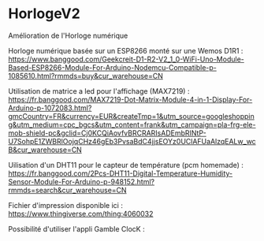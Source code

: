 # HorlogeV2
Amélioration de l'Horloge numérique

Horloge numérique basée sur un ESP8266 monté sur une Wemos D1R1 : https://www.banggood.com/Geekcreit-D1-R2-V2_1_0-WiFi-Uno-Module-Based-ESP8266-Module-For-Arduino-Nodemcu-Compatible-p-1085610.html?rmmds=buy&cur_warehouse=CN


Utilisation de matrice a led pour l'affichage (MAX7219) : https://fr.banggood.com/MAX7219-Dot-Matrix-Module-4-in-1-Display-For-Arduino-p-1072083.html?gmcCountry=FR&currency=EUR&createTmp=1&utm_source=googleshopping&utm_medium=cpc_bgcs&utm_content=frank&utm_campaign=pla-frg-ele-mob-shield-pc&gclid=Cj0KCQiAovfvBRCRARIsADEmbRINtP-U7SohpE1ZWBRlOojqCHz46gEb3PvsaBdC4jjsEOYz0UClAFUaAlzqEALw_wcB&cur_warehouse=CN


Uilisation d'un DHT11 pour le capteur de température (pcm homemade) : https://fr.banggood.com/2Pcs-DHT11-Digital-Temperature-Humidity-Sensor-Module-For-Arduino-p-948152.html?rmmds=search&cur_warehouse=CN


Fichier d'impression disponible ici : https://www.thingiverse.com/thing:4060032

Possibilité d'utiliser l'appli GambIe ClocK : 

